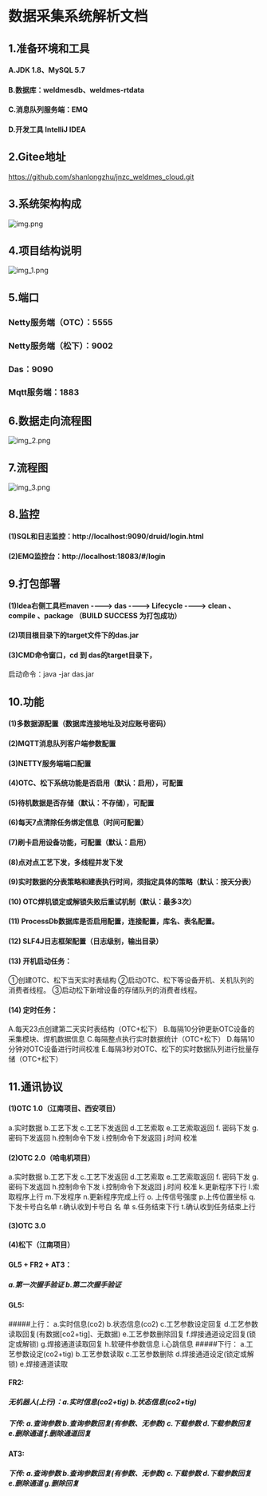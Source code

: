 # 数据采集系统解析文档

## 1.准备环境和工具

#### A.JDK 1.8、MySQL 5.7
#### B.数据库：weldmesdb、weldmes-rtdata
#### C.消息队列服务端：EMQ
#### D.开发工具 IntelliJ IDEA

## 2.Gitee地址

https://github.com/shanlongzhu/jnzc_weldmes_cloud.git

## 3.系统架构构成
![img.png](file/img.png)
## 4.项目结构说明
![img_1.png](file/img_1.png)
## 5.端口

### Netty服务端（OTC）：5555
### Netty服务端（松下）：9002
### Das：9090
### Mqtt服务端：1883

## 6.数据走向流程图
![img_2.png](file/img_2.png)
## 7.流程图
![img_3.png](file/img_3.png)
## 8.监控
#### (1)SQL和日志监控：http://localhost:9090/druid/login.html
#### (2)EMQ监控台：http://localhost:18083/#/login

## 9.打包部署

#### (1)Idea右侧工具栏maven ----> das ----> Lifecycle ----> clean 、compile 、package （BUILD SUCCESS 为打包成功）
#### (2)项目根目录下的target文件下的das.jar 
#### (3)CMD命令窗口，cd 到 das的target目录下，
启动命令：java -jar das.jar

## 10.功能

#### (1)多数据源配置（数据库连接地址及对应账号密码）
#### (2)MQTT消息队列客户端参数配置
#### (3)NETTY服务端端口配置
#### (4)OTC、松下系统功能是否启用（默认：启用），可配置
#### (5)待机数据是否存储（默认：不存储），可配置
#### (6)每天7点清除任务绑定信息（时间可配置）
#### (7)刷卡启用设备功能，可配置（默认：启用）
#### (8)点对点工艺下发，多线程并发下发
#### (9)实时数据的分表策略和建表执行时间，须指定具体的策略（默认：按天分表）
#### (10) OTC焊机锁定或解锁失败后重试机制（默认：最多3次）
#### (11) ProcessDb数据库是否启用配置，连接配置，库名、表名配置。
#### (12) SLF4J日志框架配置（日志级别，输出目录）
#### (13) 开机启动任务：
①创建OTC、松下当天实时表结构
②启动OTC、松下等设备开机、关机队列的消费者线程。
③启动松下新增设备的存储队列的消费者线程。
#### (14) 定时任务：
A.每天23点创建第二天实时表结构（OTC+松下）
B.每隔10分钟更新OTC设备的采集模块、焊机数据信息 
C.每隔整点执行实时数据统计（OTC+松下）
D.每隔10分钟对OTC设备进行时间校准 
E.每隔3秒对OTC、松下的实时数据队列进行批量存储（OTC+松下）

## 11.通讯协议

#### (1)OTC 1.0（江南项目、西安项目）
a.实时数据 b.工艺下发 c.工艺下发返回 d.工艺索取 e.工艺索取返回 f.	密码下发 g.密码下发返回 h.控制命令下发 i.控制命令下发返回 j.时间	校准
#### (2)OTC 2.0（哈电机项目）
a.实时数据 b.工艺下发 c.工艺下发返回 d.工艺索取 e.工艺索取返回 f.	密码下发 g.密码下发返回 h.控制命令下发 i.控制命令下发返回 j.时间	校准 
k.更新程序下行 l.索取程序上行 m.下发程序 n.更新程序完成上行 	o.	上传信号强度 p.上传位置坐标 q.下发卡号白名单 r.确认收到卡号白	名	单 s.任务结束下行 t.确认收到任务结束上行
#### (3)OTC 3.0
#### (4)松下（江南项目）
#### GL5 + FR2 + AT3：
##### a.第一次握手验证 b.第二次握手验证
#### GL5: 
#####上行：
a.实时信息(co2)  b.状态信息(co2)  c.工艺参数设定回复 d.工艺参数读取回复(有数据[co2+tig]、无数据)  e.工艺参数删除回复 f.焊接通道设定回复(锁定或解锁)  g.焊接通道读取回复 h.软硬件参数信息 i.心跳信息
#####下行：
a.工艺参数设定(co2+tig)  b.工艺参数读取 c.工艺参数删除 d.焊接通道设定(锁定或解锁)  e.焊接通道读取
#### FR2:
##### 无机器人(上行)：a.实时信息(co2+tig)  b.状态信息(co2+tig)
##### 下传:  a.查询参数 b.查询参数回复(有参数、无参数)  c.下载参数 d.下载参数回复 e.删除通道 f.删除通道回复
#### AT3:
##### 下传:  a.查询参数 b.查询参数回复(有参数、无参数)  c.下载参数 d.下载参数回复 e.删除通道 g.删除回复
